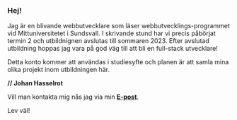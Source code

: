 ### Hej!

Jag är en blivande webbutvecklare som läser webbutvecklings-programmet vid Mittuniversitetet i Sundsvall. I skrivande stund har vi precis påbörjat termin 2 och utbildnignen avslutas till sommaren 2023. Efter avslutad utbildning hoppas jag vara på god väg till att bli en full-stack utvecklare!

Detta konto kommer att användas i studiesyfte och planen är att samla mina olika projekt inom utbildningen här. 

**// Johan Hasselrot**

Vill man kontakta mig nås jag via min **[E-post](mailto:joha2117@student.miun.se)**.

Lev väl!

